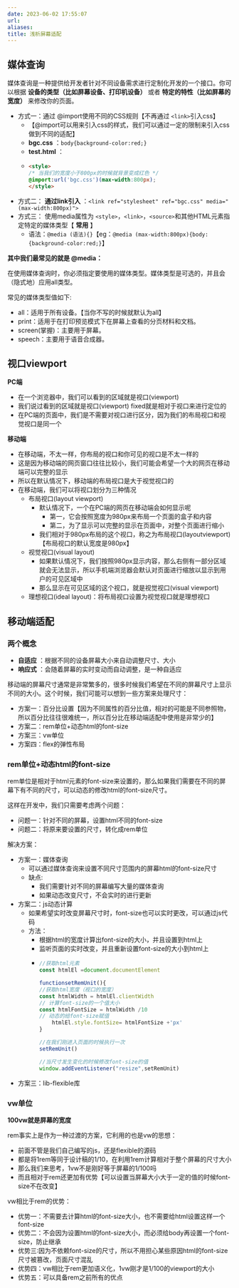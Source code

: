 ```yaml
---
date: 2023-06-02 17:55:07
url: 
aliases: 
title: 浅析屏幕适配
---
```

## 媒体查询

媒体查询是一种提供给开发者针对不同设备需求进行定制化开发的一个接口。你可以根据 **设备的类型（比如屏幕设备、打印机设备）** 或者 **特定的特性（比如屏幕的宽度）** 来修改你的页面。

* 方式一：通过 @import使用不同的CSS规则【不再通过 `<link>`引入css】
  * 【@import可以用来引入css的样式，我们可以通过一定的限制来引入css做到不同的适配】
  * **bgc.css** ：`body{background-color:red;}`
  * **test.html** ：
  * ```html
    <style>
    /* 当我们的宽度小于800px的时候就背景变成红色 */
    @import:url('bgc.css')(max-width:800px);
    </style>
    ```
* 方式二： **通过link引入** ：`<link ref="stylesheet" ref="bgc.css" media="(max-width:800px)">`
* 方式三： 使用media属性为 `<style>`，`<link>`，`<source>`和其他HTML元素指定特定的媒体类型【 **常用** 】
  * 语法：`@media (语法){}`【eg：`@media (max-width:800px){body:{background-color:red;}`】

**其中我们最常见的就是 @media：**

在使用媒体查询时，你必须指定要使用的媒体类型。媒体类型是可选的，并且会（隐式地）应用all类型。

常见的媒体类型值如下:

* all：适用于所有设备。【当你不写的时候就默认为all】
* print：适用于在打印预览模式下在屏幕上查看的分页材料和文档。
* screen(掌握)：主要用于屏幕。
* speech：主要用于语音合成器。

## 视口viewport

**PC端**

* 在一个浏览器中，我们可以看到的区域就是视口(viewport)
* 我们说过看到的区域就是视口(viewport) fixed就是相对于视口来进行定位的
* 在PC端的页面中，我们是不需要对视口进行区分，因为我们的布局视口和视觉视口是同一个

**移动端**

* 在移动端，不太一样，你布局的视口和你可见的视口是不太一样的
* 这是因为移动端的网页窗口往往比较小，我们可能会希望一个大的网页在移动端可以完整的显示
* 所以在默认情况下，移动端的布局视口是大于视觉视口的
* 在移动端，我们可以将视口划分为三种情况
  * 布局视口(layout viewport)
    * 默认情况下，一个在PC端的网页在移动端会如何显示呢
      * 第一，它会按照宽度为980px来布局一个页面的盒子和内容
      * 第二，为了显示可以完整的显示在页面中，对整个页面进行缩小
    * 我们相对于980px布局的这个视口，称之为布局视口(layoutviewport) 【布局视口的默认宽度是980px】
  * 视觉视口(visual layout)
    * 如果默认情况下，我们按照980px显示内容，那么右侧有一部分区域就会无法显示，所以手机端浏览器会默认对页面进行缩放以显示到用户的可见区域中
    * 那么显示在可见区域的这个视口，就是视觉视口(visual viewport)
  * 理想视口(ideal layout)：将布局视口设置为视觉视口就是理想视口

## 移动端适配

### 两个概念

* **自适应** ：根据不同的设备屏幕大小来自动调整尺寸、大小
* **响应式** ：会随着屏幕的实时变动而自动调整，是一种自适应

移动端的屏幕尺寸通常是非常繁多的，很多时候我们希望在不同的屏幕尺寸上显示不同的大小。这个时候，我们可能可以想到一些方案来处理尺寸：

* 方案一：百分比设置【因为不同属性的百分比值，相对的可能是不同参照物，所以百分比往往很难统一，所以百分比在移动端适配中使用是非常少的】
* 方案二：rem单位+动态html的font-size
* 方案三：vw单位
* 方案四：flex的弹性布局

### rem单位+动态html的font-size

rem单位是相对于html元素的font-size来设置的，那么如果我们需要在不同的屏幕下有不同的尺寸，可以动态的修改html的font-size尺寸。

这样在开发中，我们只需要考虑两个问题：

* 问题一：针对不同的屏幕，设置html不同的font-size
* 问题二：将原来要设置的尺寸，转化成rem单位

解决方案：

* 方案一：媒体查询
  * 可以通过媒体查询来设置不同尺寸范围内的屏幕html的font-size尺寸
  * 缺点:
    * 我们需要针对不同的屏幕编写大量的媒体查询
    * 如果动态改变尺寸，不会实时的进行更新
* 方案二：js动态计算
  * 如果希望实时改变屏幕尺寸时，font-size也可以实时更改，可以通过js代码
  * 方法：
    * 根据html的宽度计算出font-size的大小，并且设置到html上
    * 监听页面的实时改变，并且重新设置font-size的大小到html上
    * ```js
      //获取html元素
      const htmlEl =document.documentElement

      functionsetRemUnit(){
      //获取html宽度（视口的宽度）
      const htmlWidth = htmlEl.clientWidth
      // 计算font-size的一个值大小
      const htmlFontSize = htmlWidth /10
      // 动态的给font-size赋值
          htmlEl.style.fontSize= htmlFontSize +'px'
      }

      //在我们刚进入页面的时候执行一次
      setRemUnit()

      //当尺寸发生变化的时候修改font-size的值
      window.addEventListener("resize",setRemUnit)
      ```
* 方案三：lib-flexible库

### vw单位

**100vw就是屏幕的宽度**

rem事实上是作为一种过渡的方案，它利用的也是vw的思想：

* 前面不管是我们自己编写的js，还是flexible的源码
* 都是将1rem等同于设计稿的1/10，在利用1rem计算相对于整个屏幕的尺寸大小
* 那么我们来思考，1vw不是刚好等于屏幕的1/100吗
* 而且相对于rem还更加有优势【可以设置当屏幕大小大于一定的值的时候font-size不在改变】

vw相比于rem的优势：

* 优势一：不需要去计算html的font-size大小，也不需要给html设置这样一个font-size
* 优势二：不会因为设置html的font-size大小，而必须给body再设置一个font-size，防止继承
* 优势三∶因为不依赖font-size的尺寸，所以不用担心某些原因html的font-size尺寸被篡改，页面尺寸混乱
* 优势四：vw相比于rem更加语义化，1vw刚才是1/100的viewport的大小
* 优势五：可以具备rem之前所有的优点
